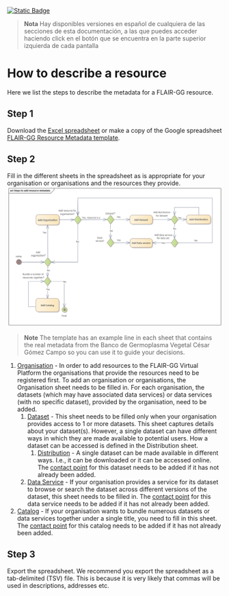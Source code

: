[![Static Badge](https://img.shields.io/badge/lang-es-yellow?style=plastic)](./Es%20Documentation/README.es.md)


> **Nota** Hay disponibles versiones en español de cualquiera de las secciones de esta documentación, a las que puedes acceder haciendo click en el botón que se encuentra en la parte superior izquierda de cada pantalla

# How to describe a resource
Here we list the steps to describe the metadata for a FLAIR-GG resource.

## Step 1
Download the [Excel spreadsheet](./FLAIR-GG%20Resource%20Metadata%20Template.xlsx) or make a copy of the Google spreadsheet
[FLAIR-GG Resource Metadata template](https://docs.google.com/spreadsheets/d/1hHY6DmIrxGKTJbxrskprdvO-BiaxS8MZ/edit?usp=sharing&ouid=107877758444685576540&rtpof=true&sd=true).

## Step 2
Fill in the different sheets in the spreadsheet as is appropriate for your organisation or organisations and the resources
they provide.
<img src="./StepsToAddResourceMetadata.png"/>

> **Note** The template has an example line in each sheet that contains the real metadata from the Banco de Germoplasma Vegetal César Gómez Campo so you can use it to guide your decisions.


1. [Organisation](./En%20Documentation/Organisation.md) - In order to add resources to the FLAIR-GG Virtual Platform the organisations that provide
the resources need to be registered first. To add an organisation or organisations, the Organisation sheet needs to be 
filled in. For each organisation, the datasets (which may have associated
data services) or data services (with no specific dataset), provided by the organisation, need to be added.   
   1. [Dataset](./En%20Documentation/Dataset.md) - This sheet needs to be filled only when your organisation provides access to 1 or more datasets. 
   This sheet captures details about your dataset(s). However, a single dataset can have different ways in which they 
   are made available to potential users. How a dataset can be accessed is defined in the Distribution sheet.
      1. [Distribution](./En%20Documentation/Distribution.md) - A single dataset can be made available in different ways. I.e., it can be downloaded or
      it can be accessed online.
   The [contact point](./En%20Documentation/ContactPoint.md) for this dataset needs to be added if it has not already been added.
   2. [Data Service](./En%20Documentation/DataService.md) - If your organisation provides a service for its dataset to browse or search the 
   dataset across different versions of the dataset, this sheet needs to be filled in. The [contact point](./En%20Documentation/ContactPoint.md) for
   this data service needs to be added if it has not already been added.
2. [Catalog](./En%20Documentation/Catalog.md) - If your organisation wants to bundle numerous datasets or data services together under a single title, you need to fill in this sheet. The [contact point](./En%20Documentation/ContactPoint.md) for this 
catalog needs to be added if it has not already been added.


## Step 3
Export the spreadsheet. We recommend you export the spreadsheet as a tab-delimited (TSV) file. This is because it is very likely
that commas will be used in descriptions, addresses etc. 




